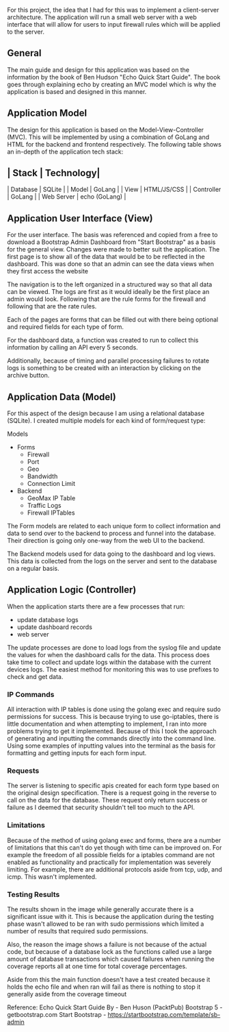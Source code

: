 For this project, the idea that I had for this was to implement a client-server architecture. The application will run a small web server with a web interface that will allow for users to input firewall rules which will be applied to the server.

## General
The main guide and design for this application was based on the information by the book of Ben Hudson "Echo Quick Start Guide". The book goes through explaining echo by creating an MVC model which is why the application is based and designed in this manner.

## Application Model
The design for this application is based on the Model-View-Controller (MVC). This will be implemented by using a combination of GoLang and HTML for the backend and frontend respectively. The following table shows an in-depth of the application tech stack:

| Stack | Technology|
--
| Database | SQLite |
| Model | GoLang |
| View | HTML/JS/CSS |
| Controller | GoLang |
| Web Server | echo (GoLang) |

## Application User Interface (View)
For the user interface. The basis was referenced and copied from a free to download a Bootstrap Admin Dashboard from "Start Bootstrap" as a basis for the general view. Changes were made to better suit the application. The first page is to show all of the data that would be to be reflected in the dashboard. This was done so that an admin can see the data views when they first access the website

The navigation is to the left organized in a structured way so that all data can be viewed. The logs are first as it would ideally be the first place an admin would look. Following that are the rule forms for the firewall and following that are the rate rules. 

Each of the pages are forms that can be filled out with there being optional and required fields for each type of form. 

For the dashboard data, a function was created to run to collect this information by calling an API every 5 seconds. 

Additionally, because of timing and parallel processing failures to rotate logs is something to be created with an interaction by clicking on the archive button.

## Application Data (Model)
For this aspect of the design because I am using a relational database (SQLite). I created multiple models for each kind of form/request type:

Models
- Forms
	- Firewall
	- Port
	- Geo
	- Bandwidth
	- Connection Limit
- Backend
	- GeoMax IP Table
	- Traffic Logs
 	- Firewall IPTables

The Form models are related to each unique form to collect information and data to send over to the backend to process and funnel into the database. Their direction is going only one-way from the web UI to the backend. 

The Backend models used for data going to the dashboard and log views. This data is collected from the logs on the server and sent to the database on a regular basis.

## Application Logic (Controller)
When the application starts there are a few processes that run:

- update database logs
- update dashboard records
- web server

The update processes are done to load logs from the syslog file and update the values for when the dashboard calls for the data. This process does take time to collect and update logs within the database with the current devices logs. The easiest method for monitoring this was to use prefixes to check and get data.

### IP Commands
All interaction with IP tables is done using the golang exec and require sudo permissions for success. This is because trying to use go-iptables, there is little documentation and when attempting to implement, I ran into more problems trying to get it implemented. Because of this I took the approach of generating and inputting the commands directly into the command line. Using some examples of inputting values into the terminal as the basis for formatting and getting inputs for each form input.

### Requests
The server is listening to specific apis created for each form type based on the original design specification. There is a request going in the reverse to call on the data for the database. These request only return success or failure as I deemed that security shouldn't tell too much to the API.

### Limitations
Because of the method of using golang exec and forms, there are a number of limitations that this can't do yet though with time can be improved on. For example the freedom of all possible fields for a iptables command are not enabled as functionality and practically for implementation was severely limiting. For example, there are additional protocols aside from tcp, udp, and icmp. This wasn't implemented. 

### Testing Results
The results shown in the image while generally accurate there is a significant issue with it. This is because the application during the testing phase wasn't allowed to be ran with sudo permissions which limited a number of results that required sudo permissions. 

Also, the reason the image shows a failure is not because of the actual code, but because of a database lock as the functions called use a large amount of database transactions which caused failures when running the coverage reports all at one time for total coverage percentages.

Aside from this the main function doesn't have a test created because it holds the echo file and when ran will fail as there is nothing to stop it generally aside from the coverage timeout


Reference:
Echo Quick Start Guide By - Ben Huson (PacktPub)
Bootstrap 5 - getbootstrap.com
Start Bootstrap - https://startbootstrap.com/template/sb-admin
